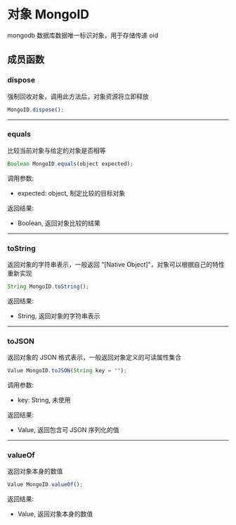 # 对象 MongoID
mongodb 数据库数据唯一标识对象，用于存储传递 oid

## 成员函数
        
### dispose
强制回收对象，调用此方法后，对象资源将立即释放
```JavaScript
MongoID.dispose();
```

--------------------------
### equals
比较当前对象与给定的对象是否相等
```JavaScript
Boolean MongoID.equals(object expected);
```

调用参数:
* expected: object, 制定比较的目标对象

返回结果:
* Boolean, 返回对象比较的结果

--------------------------
### toString
返回对象的字符串表示，一般返回 "[Native Object]"，对象可以根据自己的特性重新实现
```JavaScript
String MongoID.toString();
```

返回结果:
* String, 返回对象的字符串表示

--------------------------
### toJSON
返回对象的 JSON 格式表示，一般返回对象定义的可读属性集合
```JavaScript
Value MongoID.toJSON(String key = "");
```

调用参数:
* key: String, 未使用

返回结果:
* Value, 返回包含可 JSON 序列化的值

--------------------------
### valueOf
返回对象本身的数值
```JavaScript
Value MongoID.valueOf();
```

返回结果:
* Value, 返回对象本身的数值

